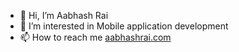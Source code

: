 - 👋 Hi, I’m Aabhash Rai
- 👀 I’m interested in Mobile application development
- 📫 How to reach me [aabhashrai.com](https://aabhashrai.com/)

<!---
AabhashRai13/AabhashRai13 is a ✨ special ✨ repository because its `README.md` (this file) appears on your GitHub profile.
You can click the Preview link to take a look at your changes.
--->
